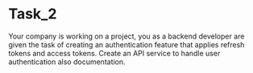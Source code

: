 # Task_2
Your company is working on a project, you as a backend developer are given the task of creating an authentication feature that applies refresh tokens and access tokens. Create an API service to handle user authentication also documentation.
